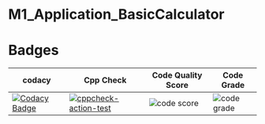 # M1_Application_BasicCalculator

# Badges
codacy | Cpp Check | Code Quality Score | Code Grade
------|----------|-------|--------
[![Codacy Badge](https://app.codacy.com/project/badge/Grade/72c8e13e1f5a4dc38ddd5290d5a41567)](https://www.codacy.com/gh/akshhh51/M1_Application_BasicCalculator/dashboard?utm_source=github.com&amp;utm_medium=referral&amp;utm_content=akshhh51/M1_Application_BasicCalculator&amp;utm_campaign=Badge_Grade) | [![cppcheck-action-test](https://github.com/akshhh51/M1_Application_BasicCalculator/actions/workflows/cppcheck.yml/badge.svg)](https://github.com/akshhh51/M1_Application_BasicCalculator/actions/workflows/cppcheck.yml) | ![code score](https://api.codiga.io/project/29996/score/svg) | ![code grade](https://api.codiga.io/project/29996/status/svg)

